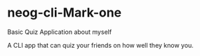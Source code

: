 # neog-cli-Mark-one
Basic Quiz Application about myself

A CLI app that can quiz your friends on how well they know you.
